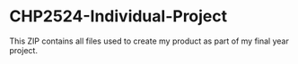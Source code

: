 # CHP2524-Individual-Project
This ZIP contains all files used to create my product as part of my final year project.
